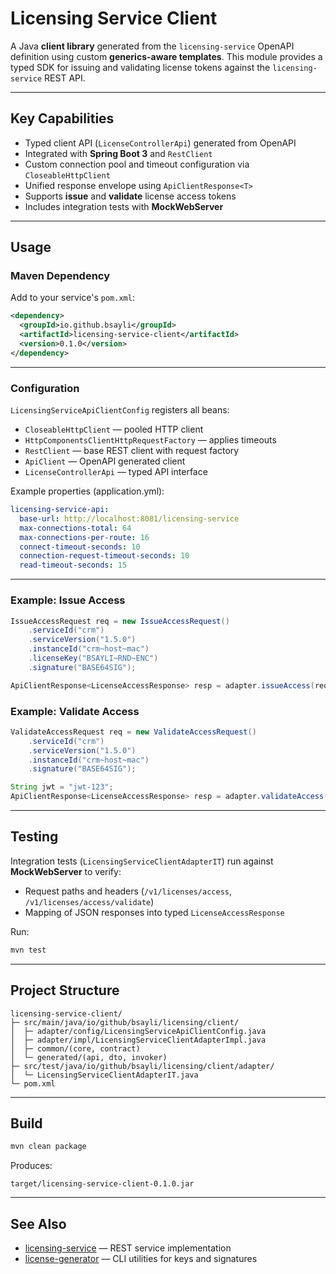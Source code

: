# Licensing Service Client

A Java **client library** generated from the `licensing-service` OpenAPI definition using custom **generics-aware templates**. This module provides a typed SDK for issuing and validating license tokens against the `licensing-service` REST API.

---

## Key Capabilities

* Typed client API (`LicenseControllerApi`) generated from OpenAPI
* Integrated with **Spring Boot 3** and `RestClient`
* Custom connection pool and timeout configuration via `CloseableHttpClient`
* Unified response envelope using `ApiClientResponse<T>`
* Supports **issue** and **validate** license access tokens
* Includes integration tests with **MockWebServer**

---

## Usage

### Maven Dependency

Add to your service's `pom.xml`:

```xml
<dependency>
  <groupId>io.github.bsayli</groupId>
  <artifactId>licensing-service-client</artifactId>
  <version>0.1.0</version>
</dependency>
```

---

### Configuration

`LicensingServiceApiClientConfig` registers all beans:

* `CloseableHttpClient` — pooled HTTP client
* `HttpComponentsClientHttpRequestFactory` — applies timeouts
* `RestClient` — base REST client with request factory
* `ApiClient` — OpenAPI generated client
* `LicenseControllerApi` — typed API interface

Example properties (application.yml):

```yaml
licensing-service-api:
  base-url: http://localhost:8081/licensing-service
  max-connections-total: 64
  max-connections-per-route: 16
  connect-timeout-seconds: 10
  connection-request-timeout-seconds: 10
  read-timeout-seconds: 15
```

---

### Example: Issue Access

```java
IssueAccessRequest req = new IssueAccessRequest()
    .serviceId("crm")
    .serviceVersion("1.5.0")
    .instanceId("crm~host~mac")
    .licenseKey("BSAYLI~RND~ENC")
    .signature("BASE64SIG");

ApiClientResponse<LicenseAccessResponse> resp = adapter.issueAccess(req);
```

### Example: Validate Access

```java
ValidateAccessRequest req = new ValidateAccessRequest()
    .serviceId("crm")
    .serviceVersion("1.5.0")
    .instanceId("crm~host~mac")
    .signature("BASE64SIG");

String jwt = "jwt-123";
ApiClientResponse<LicenseAccessResponse> resp = adapter.validateAccess(jwt, req);
```

---

## Testing

Integration tests (`LicensingServiceClientAdapterIT`) run against **MockWebServer** to verify:

* Request paths and headers (`/v1/licenses/access`, `/v1/licenses/access/validate`)
* Mapping of JSON responses into typed `LicenseAccessResponse`

Run:

```bash
mvn test
```

---

## Project Structure

```
licensing-service-client/
├─ src/main/java/io/github/bsayli/licensing/client/
│  ├─ adapter/config/LicensingServiceApiClientConfig.java
│  ├─ adapter/impl/LicensingServiceClientAdapterImpl.java
│  ├─ common/(core, contract)
│  └─ generated/(api, dto, invoker)
├─ src/test/java/io/github/bsayli/licensing/client/adapter/
│  └─ LicensingServiceClientAdapterIT.java
└─ pom.xml
```

---

## Build

```bash
mvn clean package
```

Produces:

```
target/licensing-service-client-0.1.0.jar
```

---

## See Also

* [licensing-service](../licensing-service/README.md) — REST service implementation
* [license-generator](../license-generator/README.md) — CLI utilities for keys and signatures